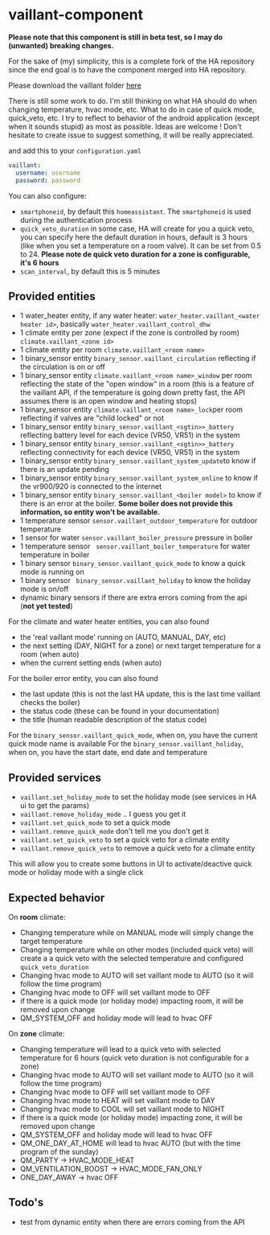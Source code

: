 # vaillant-component

**Please note that this component is still in beta test, so I may do (unwanted) breaking changes.**

For the sake of (my) simplicity, this is a complete fork of the HA repository since the end goal is to have the component merged into HA repository.

Please download the vaillant folder [here](https://minhaskamal.github.io/DownGit/#/home?url=https://github.com/thomasgermain/home-assistant/tree/vaillant/homeassistant/components/vaillant)

There is still some work to do. I'm still thinking on what HA should do when changing temperature, hvac mode, etc. What to do in case of quick mode, quick_veto, etc. I try to reflect to behavior of the android application (except when it sounds stupid) as most as possible.
Ideas are welcome ! Don't hesitate to create issue to suggest something, it will be really appreciated.

and add this to your `configuration.yaml`

```yaml
vaillant:
  username: username
  password: password
```

You can also configure:
- `smartphoneid`, by default this `homeassistant`. The `smartphoneid` is used during the authentication process
- `quick_veto_duration` in some case, HA will create for you a quick veto, you can specify here the default duration in hours, default is 3 hours (like when you set a temperature on a room valve). It can be set from 0.5 to 24. **Please note de quick veto duration for a zone is configurable, it's 6 hours**
- `scan_interval`, by default this is 5 minutes

## Provided entities
- 1 water_heater entity, if any water heater: `water_heater.vaillant_<water heater id>`, basically `water_heater.vaillant_control_dhw`
- 1 climate entity per zone (expect if the zone is controlled by room) `climate.vaillant_<zone id>`
- 1 climate entity per room `climate.vaillant_<room name>`
- 1 binary_sensor entity `binary_sensor.vaillant_circulation` reflecting if the circulation is on or off
- 1 binary_sensor entity `climate.vaillant_<room name>_window` per room reflecting the state of the "open window" in a room (this is a feature of the vaillant API, if the temperature is going down pretty fast, the API assumes there is an open window and heating stops)
- 1 binary_sensor entity `climate.vaillant_<room name>_lock`per room reflecting if valves are "child locked" or not
- 1 binary_sensor entity `binary_sensor.vaillant_<sgtin>>_battery` reflecting battery level for each device (VR50, VR51) in the system
- 1 binary_sensor entity `binary_sensor.vaillant_<sgtin>>_battery` reflecting connectivity for each device (VR50, VR51) in the system
- 1 binary_sensor entity `binary_sensor.vaillant_system_update`to know if there is an update pending
- 1 binary_sensor entity `binary_sensor.vaillant_system_online` to know if the vr900/920 is connected to the internet
- 1 binary_sensor entity `binary_sensor.vaillant_<boiler model>` to know if there is an error at the boiler. **Some boiler does not provide this information, so entity won't be available.**
- 1 temperature sensor `sensor.vaillant_outdoor_temperature` for outdoor temperature
- 1 sensor for water `sensor.vaillant_boiler_pressure` pressure in boiler
- 1 temperature sensor ` sensor.vaillant_boiler_temperature` for water temperature in boiler
- 1 binary sensor `binary_sensor.vaillant_quick_mode` to know a quick mode is running on
- 1 binary sensor ` binary_sensor.vaillant_holiday` to know the holiday mode is on/off
- dynamic binary sensors if there are extra errors coming from the api (**not yet tested**) 


For the climate and water heater entities, you can also found 
- the 'real vaillant mode' running on (AUTO, MANUAL, DAY, etc)
- the next setting (DAY, NIGHT for a zone) or next target temperature for a room (when auto)
- when the current setting ends (when auto)

For the boiler error entity, you can also found 
- the last update (this is not the last HA update, this is the last time vaillant checks the boiler)
- the status code (these can be found in your documentation)
- the title (human readable description of the status code)

For the `binary_sensor.vaillant_quick_mode`, when on, you have the current quick mode name is available
For the `binary_sensor.vaillant_holiday`, when on, you have the start date, end date and temperature

## Provided services
- `vaillant.set_holiday_mode` to set the holiday mode (see services in HA ui to get the params)
- `vaillant.remove_holiday_mode` .. I guess you get it
- `vaillant.set_quick_mode` to set a quick mode
- `vaillant.remove_quick_mode` don't tell me you don't get it 
- `vaillant.set_quick_veto` to set a quick veto for a climate entity
- `vaillant.remove_quick_veto` to remove a quick veto for a climate entity

This will allow you to create some buttons in UI to activate/deactive quick mode or holiday mode with a single click


## Expected behavior

On **room** climate:
- Changing temperature while on MANUAL mode will simply change the target temperature
- Changing temperature while on other modes (included quick veto) will create a a quick veto with the selected temperature and configured `quick_veto_duration`
- Changing hvac mode to AUTO will set vaillant mode to AUTO (so it will follow the time program)
- Changing hvac mode to OFF will set vaillant mode to OFF
- if there is a quick mode (or holiday mode) impacting room, it will be removed upon change
- QM_SYSTEM_OFF and holiday mode will lead to hvac OFF

On **zone** climate:
- Changing temperature will lead to a quick veto with selected temperature for 6 hours (quick veto duration is not configurable for a zone)
- Changing hvac mode to AUTO will set vaillant mode to AUTO (so it will follow the time program)
- Changing hvac mode to OFF will set vaillant mode to OFF
- Changing hvac mode to HEAT will set vaillant mode to DAY
- Changing hvac mode to COOL will set vaillant mode to NIGHT
- if there is a quick mode (or holiday mode) impacting zone, it will be removed upon change
- QM_SYSTEM_OFF and holiday mode will lead to hvac OFF
- QM_ONE_DAY_AT_HOME will lead to hvac AUTO (but with the time program of the sunday)
- QM_PARTY -> HVAC_MODE_HEAT
- QM_VENTILATION_BOOST -> HVAC_MODE_FAN_ONLY
- ONE_DAY_AWAY -> hvac OFF 

## Todo's
- test from dynamic entity when there are errors coming from the API